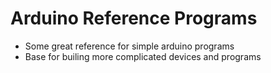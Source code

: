 # Arduino Reference Programs
* Some  great reference for simple arduino programs
* Base for builing more complicated devices and programs
